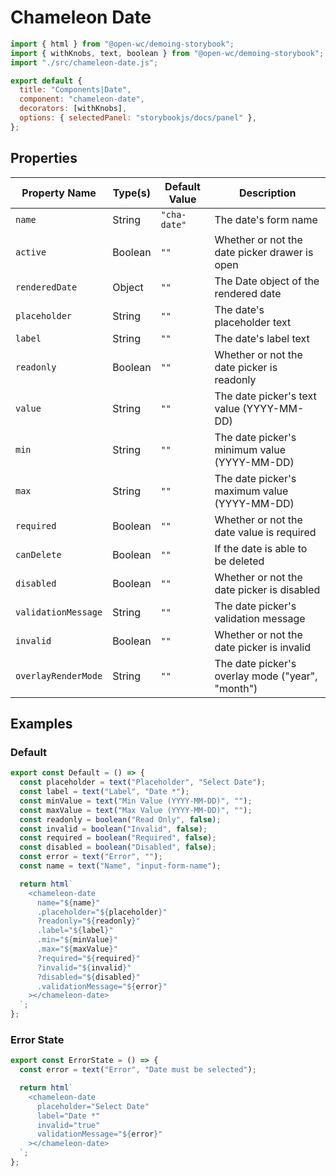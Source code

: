 # Chameleon Date

```js script
import { html } from "@open-wc/demoing-storybook";
import { withKnobs, text, boolean } from "@open-wc/demoing-storybook";
import "./src/chameleon-date.js";

export default {
  title: "Components|Date",
  component: "chameleon-date",
  decorators: [withKnobs],
  options: { selectedPanel: "storybookjs/docs/panel" },
};
```

## Properties

| Property Name       | Type(s) | Default Value | Description                                      |
| ------------------- | ------- | ------------- | ------------------------------------------------ |
| `name`              | String  | `"cha-date"`  | The date's form name                             |
| `active`            | Boolean | `""`          | Whether or not the date picker drawer is open    |
| `renderedDate`      | Object  | `""`          | The Date object of the rendered date             |
| `placeholder`       | String  | `""`          | The date's placeholder text                      |
| `label`             | String  | `""`          | The date's label text                            |
| `readonly`          | Boolean | `""`          | Whether or not the date picker is readonly       |
| `value`             | String  | `""`          | The date picker's text value (YYYY-MM-DD)        |
| `min`               | String  | `""`          | The date picker's minimum value (YYYY-MM-DD)     |
| `max`               | String  | `""`          | The date picker's maximum value (YYYY-MM-DD)     |
| `required`          | Boolean | `""`          | Whether or not the date value is required        |
| `canDelete`         | Boolean | `""`          | If the date is able to be deleted                |
| `disabled`          | Boolean | `""`          | Whether or not the date picker is disabled       |
| `validationMessage` | String  | `""`          | The date picker's validation message             |
| `invalid`           | Boolean | `""`          | Whether or not the date picker is invalid        |
| `overlayRenderMode` | String  | `""`          | The date picker's overlay mode ("year", "month") |

## Examples

### Default

```js preview-story
export const Default = () => {
  const placeholder = text("Placeholder", "Select Date");
  const label = text("Label", "Date *");
  const minValue = text("Min Value (YYYY-MM-DD)", "");
  const maxValue = text("Max Value (YYYY-MM-DD)", "");
  const readonly = boolean("Read Only", false);
  const invalid = boolean("Invalid", false);
  const required = boolean("Required", false);
  const disabled = boolean("Disabled", false);
  const error = text("Error", "");
  const name = text("Name", "input-form-name");

  return html`
    <chameleon-date
      name="${name}"
      .placeholder="${placeholder}"
      ?readonly="${readonly}"
      .label="${label}"
      .min="${minValue}"
      .max="${maxValue}"
      ?required="${required}"
      ?invalid="${invalid}"
      ?disabled="${disabled}"
      .validationMessage="${error}"
    ></chameleon-date>
  `;
};
```

### Error State

```js preview-story
export const ErrorState = () => {
  const error = text("Error", "Date must be selected");

  return html`
    <chameleon-date
      placeholder="Select Date"
      label="Date *"
      invalid="true"
      validationMessage="${error}"
    ></chameleon-date>
  `;
};
```
